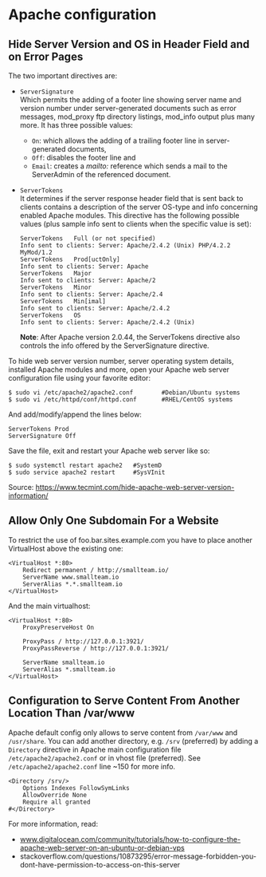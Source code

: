 # Apache configuration

## Hide Server Version and OS in Header Field and on Error Pages

The two important directives are:
- `ServerSignature`\
  Which permits the adding of a footer line showing server name and version number under server-generated documents such as error messages, mod_proxy ftp directory listings, mod_info output plus many more. It has three possible values:
  - `On`: which allows the adding of a trailing footer line in server-generated documents,
  - `Off`: disables the footer line and
  - `Email`: creates a *mailto:* reference which sends a mail to the ServerAdmin of the referenced document.

- `ServerTokens`\
  It determines if the server response header field that is sent back to clients contains a description of the server OS-type and info concerning enabled Apache modules. This directive has the following possible values (plus sample info sent to clients when the specific value is set):
  ```
  ServerTokens   Full (or not specified)
  Info sent to clients: Server: Apache/2.4.2 (Unix) PHP/4.2.2 MyMod/1.2
  ServerTokens   Prod[uctOnly]
  Info sent to clients: Server: Apache
  ServerTokens   Major
  Info sent to clients: Server: Apache/2
  ServerTokens   Minor
  Info sent to clients: Server: Apache/2.4
  ServerTokens   Min[imal]
  Info sent to clients: Server: Apache/2.4.2
  ServerTokens   OS
  Info sent to clients: Server: Apache/2.4.2 (Unix)
  ```
  **Note**: After Apache version 2.0.44, the ServerTokens directive also controls the info offered by the ServerSignature directive.

To hide web server version number, server operating system details, installed Apache modules and more, open your Apache web server configuration file using your favorite editor:
```
$ sudo vi /etc/apache2/apache2.conf        #Debian/Ubuntu systems
$ sudo vi /etc/httpd/conf/httpd.conf       #RHEL/CentOS systems
```

And add/modify/append the lines below:
```
ServerTokens Prod
ServerSignature Off
```

Save the file, exit and restart your Apache web server like so:
```
$ sudo systemctl restart apache2   #SystemD
$ sudo service apache2 restart     #SysVInit
```

Source: https://www.tecmint.com/hide-apache-web-server-version-information/

## Allow Only One Subdomain For a Website

To restrict the use of foo.bar.sites.example.com you have to place another VirtualHost above the existing one:
```
<VirtualHost *:80>
    Redirect permanent / http://smallteam.io/
    ServerName www.smallteam.io
    ServerAlias *.*.smallteam.io
</VirtualHost>
```

And the main virtualhost:
```
<VirtualHost *:80>
	ProxyPreserveHost On

	ProxyPass / http://127.0.0.1:3921/
	ProxyPassReverse / http://127.0.0.1:3921/

	ServerName smallteam.io
	ServerAlias *.smallteam.io
</VirtualHost>
```

## Configuration to Serve Content From Another Location Than /var/www
Apache default config only allows to serve content from `/var/www` and `/usr/share`. You can add another
directory, e.g. `/srv` (preferred) by adding a `Directory` directive in Apache main configuration
file `/etc/apache2/apache2.conf` or in vhost file (preferred). See `/etc/apache2/apache2.conf` line ~150 for more info.

```
<Directory /srv/>
    Options Indexes FollowSymLinks
    AllowOverride None
    Require all granted
#</Directory>
```

For more information, read:
- www.digitalocean.com/community/tutorials/how-to-configure-the-apache-web-server-on-an-ubuntu-or-debian-vps
- stackoverflow.com/questions/10873295/error-message-forbidden-you-dont-have-permission-to-access-on-this-server
